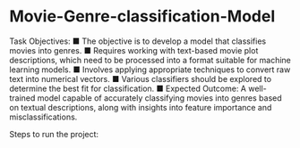 # Movie-Genre-classification-Model

Task Objectives:
■ The objective is to develop a model that classifies movies into genres.
■ Requires working with text-based movie plot descriptions, which need to be processed into a format suitable for machine learning models.
■ Involves applying appropriate techniques to convert raw text into numerical vectors.
■ Various classifiers should be explored to determine the best fit for classification.
■ Expected Outcome: A well-trained model capable of accurately classifying movies into genres based on textual descriptions, along with insights into feature importance and misclassifications.

Steps to run the project:
